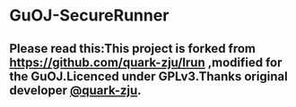 # GuOJ-SecureRunner
**Please read this:This project is forked from https://github.com/quark-zju/lrun ,modified for the GuOJ.Licenced under GPLv3.Thanks original developer [@quark-zju](https://github.com/quark-zju).**
------
